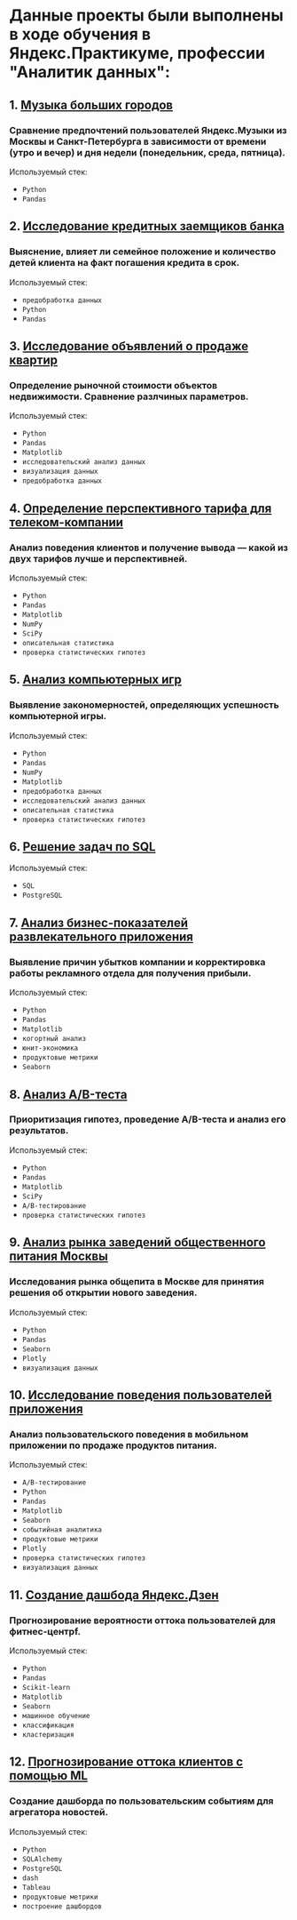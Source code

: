 # Данные проекты были выполнены в ходе обучения в Яндекс.Практикуме, профессии "Аналитик данных":

## 1. [Музыка больших городов](music_of_big_cityes)
### Сравнение предпочтений пользователей Яндекс.Музыки из Москвы и Санкт-Петербурга в зависимости от времени (утро и вечер) и дня недели (понедельник, среда, пятница).
Используемый стек:
- `Python`
- `Pandas`

## 2. [Исследование кредитных заемщиков банка](credit_in_bank_category)
### Выяснение, влияет ли семейное положение и количество детей клиента на факт погашения кредита в срок.
Используемый стек:
- `предобработка данных`
- `Python`
- `Pandas`

## 3. [Исследование объявлений о продаже квартир](study_of_sale_flats)
### Определение рыночной стоимости объектов недвижимости. Сравнение разлчиных параметров.
Используемый стек: 
- `Python`
- `Pandas`
- `Matplotlib`
- `исследовательский анализ данных`
- `визуализация данных`
- `предобработка данных`

## 4. [Определение перспективного тарифа для телеком-компании](best_telecom_tariff)
### Анализ поведения клиентов и получение вывода — какой из двух тарифов лучше и перспективней.
Используемый стек: 
- `Python`
- `Pandas`
- `Matplotlib`
- `NumPy`
- `SciPy`
- `описательная статистика`
- `проверка статистических гипотез`

## 5. [Анализ компьютерных игр](games_platform)
### Выявление закономерностей, определяющих успешность компьютерной игры.
Используемый стек:
- `Python`
- `Pandas`
- `NumPy`
- `Matplotlib`
- `предобработка данных`
- `исследовательский анализ данных`
- `описательная статистика`
- `проверка статистических гипотез`

## 6. [Решение задач по SQL](SQL)
Используемый стек:
- `SQL`
- `PostgreSQL`

## 7. [Анализ бизнес-показателей развлекательного приложения](business_analysis)
### Выявление причин убытков компании и корректировка работы рекламного отдела для получения прибыли.
Используемый стек: 
- `Python`
- `Pandas`
- `Matplotlib`
- `когортный анализ`
- `юнит-экономика`
- `продуктовые метрики`
- `Seaborn`

## 8. [Анализ A/B-теста](AB_test)
### Приоритизация гипотез, проведение A/B-теста и анализ его результатов.
Используемый стек:
- `Python`
- `Pandas`
- `Matplotlib`
- `SciPy`
- `A/B-тестирование`
- `проверка статистических гипотез`

## 9. [Анализ рынка заведений общественного питания Москвы](catering_analysis)
### Исследования рынка общепита в Москве для принятия решения об открытии нового заведения.
Используемый стек:
- `Python`
- `Pandas`
- `Seaborn`
- `Plotly`
- `визуализация данных`

## 10. [Исследование поведения пользователей приложения](users_in_app)
### Анализ пользовательского поведения в мобильном приложении по продаже продуктов питания.
Используемый стек:
- `A/B-тестирование`
- `Python`
- `Pandas`
- `Matplotlib`
- `Seaborn`
- `событийная аналитика`
- `продуктовые метрики`
- `Plotly`
- `проверка статистических гипотез`
- `визуализация данных`

## 11. [Создание дашбода Яндекс.Дзен](dashboard_ya_dzen)
### Прогнозирование вероятности оттока пользователей для фитнес-центрf.
Используемый стек:
- `Python`
- `Pandas`
- `Scikit-learn`
- `Matplotlib`
- `Seaborn`
- `машинное обучение`
- `классификация`
- `кластеризация`

## 12. [Прогнозирование оттока клиентов с помощью ML](fitness_analysis_ML)
### Создание дашборда по пользовательским событиям для агрегатора новостей.
Используемый стек:
- `Python`
- `SQLAlchemy`
- `PostgreSQL`
- `dash`
- `Tableau`
- `продуктовые метрики`
- `построение дашбордов`
